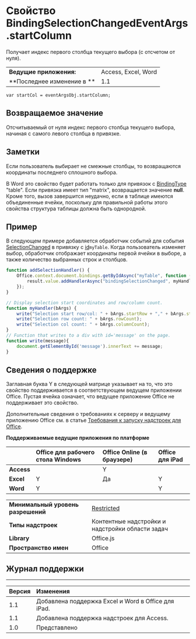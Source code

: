 
# Свойство BindingSelectionChangedEventArgs.startColumn
Получает индекс первого столбца текущего выбора (с отсчетом от нуля).

|||
|:-----|:-----|
|**Ведущие приложения:**|Access, Excel, Word|
|**Последнее изменение в **|1.1|

```
var startCol = eventArgsObj.startColumn;
```


## Возвращаемое значение

Отсчитываемый от нуля индекс первого столбца текущего выбора, начиная с самого левого столбца в привязке.


## Заметки

Если пользователь выбирает не смежные столбцы, то возвращаются координаты последнего сплошного выбора. 

В Word это свойство будет работать только для привязок с [BindingType](../../reference/shared/bindingtype-enumeration.md) "table". Если привязка имеет тип "matrix", возвращается значение **null**. Кроме того, вызов завершится неудачно, если в таблице имеются объединенные ячейки, поскольку для правильной работы этого свойства структура таблицы должна быть однородной.


## Пример

В следующем примере добавляется обработчик событий для события [SelectionChanged](../../reference/shared/binding.bindingselectionchangedevent.md) в привязку с [id](../../reference/shared/binding.id.md)`myTable`. Когда пользователь изменяет выбор, обработчик отображает координаты первой ячейки в выборе, а также количество выбранных строк и столбцов.


```js
function addSelectionHandler() {
    Office.context.document.bindings.getByIdAsync("myTable", function (result) {
        result.value.addHandlerAsync("bindingSelectionChanged", myHandler);
    });
}

// Display selection start coordinates and row/column count.
function myHandler(bArgs) {
    write("Selection start row/col: " + bArgs.startRow + "," + bArgs.startColumn);
    write("Selection row count: " + bArgs.rowCount);
    write("Selection col count: " + bArgs.columnCount);
}
// Function that writes to a div with id='message' on the page.
function write(message){
    document.getElementById('message').innerText += message; 
}
```


## Сведения о поддержке


Заглавная буква Y в следующей матрице указывает на то, что это свойство поддерживается в соответствующем ведущем приложении Office. Пустая ячейка означает, что ведущее приложение Office не поддерживает это свойство.

Дополнительные сведения о требованиях к серверу и ведущему приложению Office см. в статье [Требования к запуску надстроек для Office](../../docs/overview/requirements-for-running-office-add-ins.md).


**Поддерживаемые ведущие приложения по платформе**


||**Office для рабочего стола Windows**|**Office Online (в браузере)**|**Office для iPad**|
|:-----|:-----|:-----|:-----|
|**Access**||Y||
|**Excel**|Y|Да|Y|
|**Word**|Y||Y|

|||
|:-----|:-----|
|**Минимальный уровень разрешений**|[Restricted](../../docs/develop/requesting-permissions-for-api-use-in-content-and-task-pane-add-ins.md)|
|**Типы надстроек**|Контентные надстройки и надстройки области задач|
|**Library**|Office.js|
|**Пространство имен**|Office|

## Журнал поддержки



****


|**Версия**|**Изменения**|
|:-----|:-----|
|1.1|Добавлена поддержка Excel и Word в Office для iPad.|
|1.1|Добавлена поддержка надстроек для Access.|
|1.0|Представлено|
